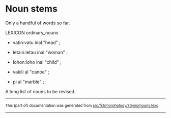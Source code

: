 # Noun stems
Only a handful of words so far.

LEXICON ordinary_nouns
* vatin:vatu inal "head" ; 
* letain:letau inal "woman" ; 
* lohon:loho inal "child" ; 

* vakili al "canoe" ; 
* pi al "marble" ; 

A long list of nouns to be revised.

* * *

<small>This (part of) documentation was generated from [src/fst/morphology/stems/nouns.lexc](https://github.com/giellalt/lang-pma/blob/main/src/fst/morphology/stems/nouns.lexc)</small>

---

